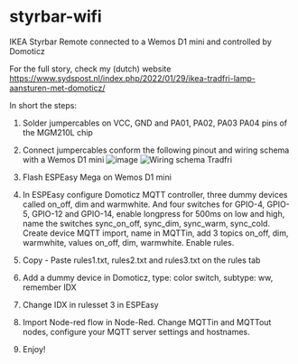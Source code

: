 # styrbar-wifi
IKEA Styrbar Remote connected to a Wemos D1 mini and controlled by Domoticz

For the full story, check my (dutch) website https://www.sydspost.nl/index.php/2022/01/29/ikea-tradfri-lamp-aansturen-met-domoticz/

In short the steps:
1. Solder jumpercables on VCC, GND and PA01, PA02, PA03 PA04 pins of the MGM210L chip
2. Connect jumpercables conform the following pinout and wiring schema with a Wemos D1 mini
![image](https://user-images.githubusercontent.com/45944257/152873281-58f7aa6a-7c5d-46b2-b611-82b991d261a5.png)
![Wiring schema Tradfri](https://user-images.githubusercontent.com/45944257/152876224-8205941d-667a-43d8-aff0-9a506edf1a15.png)

3. Flash ESPEasy Mega on Wemos D1 mini
4. In ESPEasy configure Domoticz MQTT controller, three dummy devices called on_off, dim and warmwhite. And four switches for GPIO-4, GPIO-5, GPIO-12 and GPIO-14, enable longpress for 500ms on low and high, name the switches sync_on_off, sync_dim, sync_warm, sync_cold. Create device MQTT import, name in MQTTin, add 3 topics on_off, dim, warmwhite, values on_off, dim, warmwhite. Enable rules.
5. Copy - Paste rules1.txt, rules2.txt and rules3.txt on the rules tab
6. Add a dummy device in Domoticz, type: color switch, subtype: ww, remember IDX
7. Change IDX in rulesset 3 in ESPEasy
8. Import Node-red flow in Node-Red. Change MQTTin and MQTTout nodes, configure your MQTT server settings and hostnames.
9. Enjoy!
